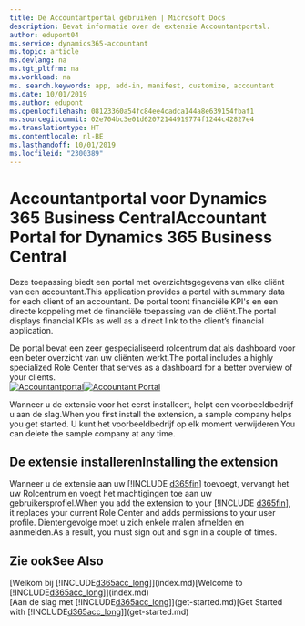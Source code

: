 ```yaml
---
title: De Accountantportal gebruiken | Microsoft Docs
description: Bevat informatie over de extensie Accountantportal.
author: edupont04
ms.service: dynamics365-accountant
ms.topic: article
ms.devlang: na
ms.tgt_pltfrm: na
ms.workload: na
ms. search.keywords: app, add-in, manifest, customize, accountant
ms.date: 10/01/2019
ms.author: edupont
ms.openlocfilehash: 08123360a54fc84ee4cadca144a8e639154fbaf1
ms.sourcegitcommit: 02e704bc3e01d62072144919774f1244c42827e4
ms.translationtype: HT
ms.contentlocale: nl-BE
ms.lasthandoff: 10/01/2019
ms.locfileid: "2300389"
---
```

# <a name="accountant-portal-for-dynamics-365-business-central"></a><span data-ttu-id="11870-103">Accountantportal voor Dynamics 365 Business Central</span><span class="sxs-lookup"><span data-stu-id="11870-103">Accountant Portal for Dynamics 365 Business Central</span></span>
<span data-ttu-id="11870-104">Deze toepassing biedt een portal met overzichtsgegevens van elke cliënt van een accountant.</span><span class="sxs-lookup"><span data-stu-id="11870-104">This application provides a portal with summary data for each client of an accountant.</span></span> <span data-ttu-id="11870-105">De portal toont financiële KPI's en een directe koppeling met de financiële toepassing van de cliënt.</span><span class="sxs-lookup"><span data-stu-id="11870-105">The portal displays financial KPIs as well as a direct link to the client’s financial application.</span></span>  

<span data-ttu-id="11870-106">De portal bevat een zeer gespecialiseerd rolcentrum dat als dashboard voor een beter overzicht van uw cliënten werkt.</span><span class="sxs-lookup"><span data-stu-id="11870-106">The portal includes a highly specialized Role Center that serves as a dashboard for a better overview of your clients.</span></span>  
<span data-ttu-id="11870-107">[![Accountantportal](./media/accountant-get-started/accountant-dashboard.png)](https://go.microsoft.com/fwlink/?linkid=851257)</span><span class="sxs-lookup"><span data-stu-id="11870-107">[![Accountant Portal](./media/accountant-get-started/accountant-dashboard.png)](https://go.microsoft.com/fwlink/?linkid=851257)</span></span>

<span data-ttu-id="11870-108">Wanneer u de extensie voor het eerst installeert, helpt een voorbeeldbedrijf u aan de slag.</span><span class="sxs-lookup"><span data-stu-id="11870-108">When you first install the extension, a sample company helps you get started.</span></span> <span data-ttu-id="11870-109">U kunt het voorbeeldbedrijf op elk moment verwijderen.</span><span class="sxs-lookup"><span data-stu-id="11870-109">You can delete the sample company at any time.</span></span>  

## <a name="installing-the-extension"></a><span data-ttu-id="11870-110">De extensie installeren</span><span class="sxs-lookup"><span data-stu-id="11870-110">Installing the extension</span></span>
<span data-ttu-id="11870-111">Wanneer u de extensie aan uw [!INCLUDE [d365fin](includes/d365fin_md.md)] toevoegt, vervangt het uw Rolcentrum en voegt het machtigingen toe aan uw gebruikersprofiel.</span><span class="sxs-lookup"><span data-stu-id="11870-111">When you add the extension to your [!INCLUDE [d365fin](includes/d365fin_md.md)], it replaces your current Role Center and adds permissions to your user profile.</span></span> <span data-ttu-id="11870-112">Dientengevolge moet u zich enkele malen afmelden en aanmelden.</span><span class="sxs-lookup"><span data-stu-id="11870-112">As a result, you must sign out and sign in a couple of times.</span></span>  

## <a name="see-also"></a><span data-ttu-id="11870-113">Zie ook</span><span class="sxs-lookup"><span data-stu-id="11870-113">See Also</span></span>
<span data-ttu-id="11870-114">[Welkom bij [!INCLUDE[d365acc_long](includes/d365acc_long_md.md)]](index.md)</span><span class="sxs-lookup"><span data-stu-id="11870-114">[Welcome to [!INCLUDE[d365acc_long](includes/d365acc_long_md.md)]](index.md)</span></span>  
<span data-ttu-id="11870-115">[Aan de slag met [!INCLUDE[d365acc_long](includes/d365acc_long_md.md)]](get-started.md)</span><span class="sxs-lookup"><span data-stu-id="11870-115">[Get Started with [!INCLUDE[d365acc_long](includes/d365acc_long_md.md)]](get-started.md)</span></span>  

